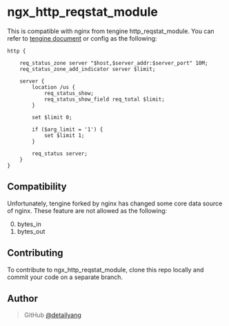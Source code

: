 # ngx_http_reqstat_module
This is compatible with nginx from tengine http_reqstat_module. You can refer to [tengine document](http://tengine.taobao.org/document_cn/http_reqstat_cn.html)
or config as the following:

````
http {

    req_status_zone server "$host,$server_addr:$server_port" 10M;
    req_status_zone_add_indicator server $limit;

    server {
        location /us {
            req_status_show;
            req_status_show_field req_total $limit;
        }

        set $limit 0;

        if ($arg_limit = '1') {
            set $limit 1;
        }

        req_status server;
    }
}
````

Compatibility
-----------
Unfortunately, tengine forked by nginx has changed some core data source of nginx. These feature are not allowed as the following:

0. bytes_in
1. bytes_out

Contributing
------------

To contribute to ngx_http_reqstat_module, clone this repo locally and commit your code on a separate branch.


Author
------

> GitHub [@detailyang](https://github.com/detailyang)
